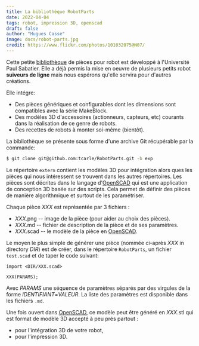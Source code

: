 ```yaml
---
title: La bibliothèque RobotParts
date: 2022-04-04
tags: robot, impression 3D, openscad
draft: false
author: "Hugues Casse"
image: docs/robot-parts.jpg
credit: https://www.flickr.com/photos/101032075@N07/
---
```


Cette petite [bibliothèque](https://github.com/tcarle/RobotParts/tree/exp) de pièces pour robot est développé à
l'Université Paul Sabatier. Elle a déjà permis la mise en oeuvre de
plusieurs petits robot **suiveurs de ligne** mais nous espérons qu'elle
servira pour d'autres créations.

Elle intégre:
* Des pièces génériques et configurables dont les dimensions sont
  compatibles avec la série MakeBlock.
* Des modèles 3D d'accessoires (actionneurs, capteurs, etc) courants
  dans la réalisation de ce genre de robots.
* Des recettes de robots à monter soi-même (bientôt).

La bibliothèque se présente sous forme d'une archive Git récupérable
par la commande:

```bash
$ git clone git@github.com:tcarle/RobotParts.git -b exp
```

Le répertoire `extern` contient les modèles 3D pour intégration alors
ques les pièces qui nous intéressent se trouvent dans les autres
répertoires. Les pièces sont décrites dans le langage d'[OpenSCAD](https://openscad.org/)
qui est une application de conception 3D basée sur des scripts. Cela
permet de définir des pièces de manière algorithmique et surtout
de les paramétriser.


Chaque pièce _XXX_ est représentée par 3 fichiers :
* _XXX_.png -- image de la pièce (pour aider au choix des pièces).
* _XXX_.md -- fichier de description de la pièce et de ses paramètres.
* _XXX_.scad -- le modèle de la pièce en [OpenSCAD](https://openscad.org/).

Le moyen le plus simple de générer une pièce (nommée ci-après _XXX_ in directory _DIR_)
est de créer, dans le répertoire `RobotParts`, un fichier `test.scad`
et de taper le code suivant:

```openscad
import <DIR/XXX.scad>

XXX(PARAMS);
```

Avec _PARAMS_ une séquence de paramètres séparés par des virgules de la forme _IDENTIFIANT_=_VALEUR_. La liste des paramètres est disponible dans les fichiers `.md`.

Une fois ouvert dans [OpenSCAD](https://openscad.org/), ce modèle peut être généré en _XXX_.stl qui est format de modèle 3D accepté à peu près partout :
* pour l'intégration 3D de votre robot,
* pour l'impression 3D.
